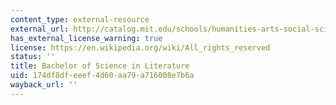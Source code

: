 ```yaml
---
content_type: external-resource
external_url: http://catalog.mit.edu/schools/humanities-arts-social-sciences/literature/#undergraduatetext
has_external_license_warning: true
license: https://en.wikipedia.org/wiki/All_rights_reserved
status: ''
title: Bachelor of Science in Literature
uid: 174df8df-eeef-4d60-aa79-a716008e7b6a
wayback_url: ''
---
```

